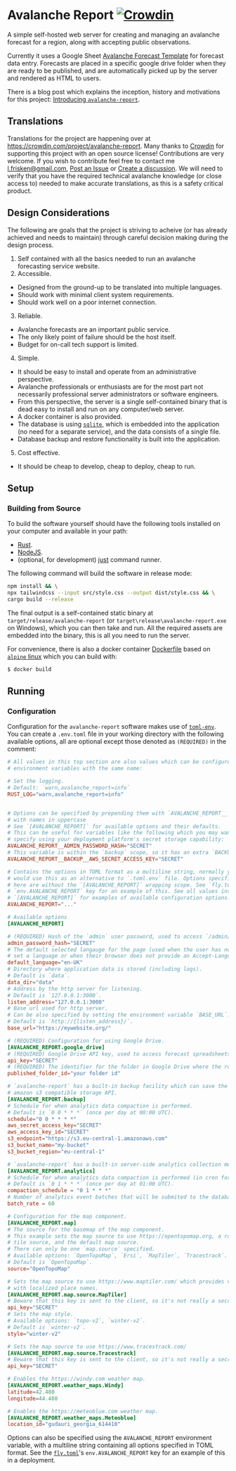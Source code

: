 # Avalanche Report [![Crowdin](https://badges.crowdin.net/avalanche-report/localized.svg)](https://crowdin.com/project/avalanche-report)

A simple self-hosted web server for creating and managing an avalanche forecast for a region, along with accepting public observations.

Currently it uses a Google Sheet [Avalanche Forecast Template](https://docs.google.com/spreadsheets/d/1vkav8SNr4uv1sOtc6mp2eTDa7nYTj5k852T1rD8F_8Y/edit?usp=sharing) for forecast data entry. Forecasts are placed in a specific google drive folder when they are ready to be published, and are automatically picked up by the server and rendered as HTML to users.

There is a blog post which explains the inception, history and motivations for this project: [Introducing `avalanche-report`](https://lukefrisken.com/code/introducing-avalanche-report/).

## Translations

Translations for the project are happening over at <https://crowdin.com/project/avalanche-report>. Many thanks to [Crowdin](https://crowdin.com/) for supporting this project with an open source license! Contributions are very welcome. If you wish to contribute feel free to contact me <a href="mailto:l.frisken@gmail.com">l.frisken@gmail.com</a>, [Post an Issue](https://github.com/kellpossible/avalanche-report/issues) or [Create a discussion](https://github.com/kellpossible/avalanche-report/discussions). We will need to verify that you have the required technical avalanche knowledge (or close access to) needed to make accurate translations, as this is a safety critical product.

## Design Considerations

The following are goals that the project is striving to acheive (or has already achieved and needs to maintain) through careful decision making during the design process.

1. Self contained with all the basics needed to run an avalanche forecasting service website.
2. Accessible.
  * Designed from the ground-up to be translated into multiple languages.
  * Should work with minimal client system requirements.
  * Should work well on a poor internet connection.
3. Reliable.
  * Avalanche forecasts are an important public service.
  * The only likely point of failure should be the host itself.
  * Budget for on-call tech support is limited.
4. Simple.
  * It should be easy to install and operate from an administrative perspective.
  * Avalanche professionals or enthusiasts are for the most part not necessarily professional server administrators or software engineers.
  * From this perspective, the server is a single self-contained binary that is dead easy to install and run on any computer/web server.
  * A docker container is also provided.
  * The database is using [`sqlite`](https://www.sqlite.org/index.html), which is embedded into the application (no need for a separate service), and the data consists of a single file.
  * Database backup and restore functionality is built into the application.
5. Cost effective.
  * It should be cheap to develop, cheap to deploy, cheap to run.

## Setup

### Building from Source

To build the software yourself should have the following tools installed on your computer and available in your path:

+ [Rust](https://www.rust-lang.org/).
+ [NodeJS](https://nodejs.org/en/).
+ (optional, for development) [just](https://github.com/casey/just) command runner.

The following command will build the software in release mode:

```bash
npm install && \
npx tailwindcss --input src/style.css --output dist/style.css && \
cargo build --release
```

The final output is a self-contained static binary at `target/release/avalanche-report` (or `target\release\avalanche-report.exe` on Windows), which you can then take and run. All the required assets are embedded into the binary, this is all you need to run the server.

For convenience, there is also a docker container [Dockerfile](./Dockerfile) based on [`alpine` linux](https://www.alpinelinux.org/) which you can build with:

```bash
$ docker build
```

## Running

### Configuration

Configuration for the `avalanche-report` software makes use of [`toml-env`](https://github.com/kellpossible/toml-env). You can create a `.env.toml` file in your working directory with the following available options, all are optional except those denoted as `(REQUIRED)` in the comment:

```toml
# All values in this top section are also values which can be configured as 
# environment variables with the same name:

# Set the logging.
# Default: `warn,avalanche_report=info`
RUST_LOG="warn,avalanche_report=info"


# Options can be specified by prepending them with `AVALANCHE_REPORT__` and
# with names in uppercase
# See `[AVALANCHE_REPORT]` for available options and their defaults.
# This can be useful for variables like the following which you may want to
# specify using your deployment platform's secret storage capability:
AVALANCHE_REPORT__ADMIN_PASSWORD_HASH="SECRET"
# This variable is within the `backup` scope, so it has an extra `BACKUP__`:
AVALANCHE_REPORT__BACKUP__AWS_SECRET_ACCESS_KEY="SECRET"

# Contains the options in TOML format as a multiline string, normally you
# would use this as an alternative to `.toml.env` file. Options specified
# here are without the `[AVALANCHE_REPORT]` wrapping scope. See `fly.toml`'s
# `env.AVALANCHE_REPORT` key for an example of this. See all values inside 
# `[AVALANCHE_REPORT]` for examples of available configuration options.
AVALANCHE_REPORT="..."

# Available options
[AVALANCHE_REPORT]

# (REQUIRED) Hash of the `admin` user password, used to access `/admin/*` routes.
admin_password_hash="SECRET"
# The default selected langauge for the page (used when the user has not yet
# set a language or when their browser does not provide an Accept-Language header).
default_language="en-UK"
# Directory where application data is stored (including logs).
# Default is `data`.
data_dir="data"
# Address by the http server for listening.
# Default is `127.0.0.1:3000`.
listen_address="127.0.0.1:3000"
# Base url used for http server.
# Can be also specified by setting the environment variable `BASE_URL`.
# Default is `http://{listen_address}/`.
base_url="https://mywebsite.org/"

# (REQUIRED) Configuration for using Google Drive.
[AVALANCHE_REPORT.google_drive]
# (REQUIRED) Google Drive API key, used to access forecast spreadsheets.
api_key="SECRET"
# (REQUIRED) The identifier for the folder in Google Drive where the rublished forecasts are stored.
published_folder_id="your folder id"

# `avalanche-report` has a built-in backup facility which can save the database and push it to an
# amazon s3 compatible storage API.
[AVALANCHE_REPORT.backup]
# Schedule for when analytics data compaction is performed.
# Default is `0 0 * * *` (once per day at 00:00 UTC).
schedule="0 0 * * * *"
aws_secret_access_key="SECRET"
aws_access_key_id="SECRET"
s3_endpoint="https://s3.eu-central-1.amazonaws.com"
s3_bucket_name="my-bucket"
s3_bucket_region="eu-central-1"

# `avalanche-report` has a built-in server-side analytics collection mechanism.
[AVALANCHE_REPORT.analytics]
# Schedule for when analytics data compaction is performed (in cron format).
# Default is `0 1 * * *` (once per day at 01:00 UTC).
compaction_schedule = "0 1 * * *"
# Number of analytics event batches that will be submited to the database per hour.
batch_rate = 60

# Configuration for the map component.
[AVALANCHE_REPORT.map]
# The source for the basemap of the map component.
# This example sets the map source to use https://opentopomap.org, a raster 
# tile source, and the default map source.
# There can only be one `map.source` specified.
# Available options: `OpenTopoMap`, `Ersi`, `MapTiler`, `Tracestrack`.
# Default is `OpenTopoMap`.
source="OpenTopoMap"

# Sets the map source to use https://www.maptiler.com/ which provides vector maps
# with localized place names.
[AVALANCHE_REPORT.map.source.MapTiler]
# Beware that this key is sent to the client, so it's not really a secret.
api_key="SECRET"
# Sets the map style.
# Available options: `topo-v2`, `winter-v2`.
# Default is `winter-v2`.
style="winter-v2"

# Sets the map source to use https://www.tracestrack.com/
[AVALANCHE_REPORT.map.source.Tracestrack]
# Beware that this key is sent to the client, so it's not really a secret.
api_key="SECRET"

# Enables the https://windy.com weather map.
[AVALANCHE_REPORT.weather_maps.Windy]
latitude=42.480
longitude=44.480

# Enables the https://meteoblue.com weather map.
[AVALANCHE_REPORT.weather_maps.Meteoblue]
location_id="gudauri_georgia_614410"
```

Options can also be specified using the `AVALANCHE_REPORT` environment variable, with a multiline string containing all options specified in TOML format. See the [`fly.toml`](./fly.toml)'s `env.AVALANCHE_REPORT` key for an example of this in a deployment.
